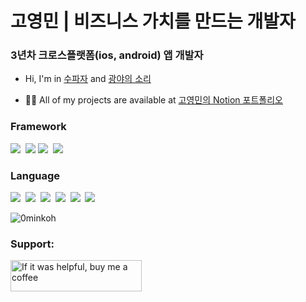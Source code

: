 <!-- Trophy -->
<!-- <p align="left"> <a href="https://github.com/ryo-ma/github-profile-trophy"><img src="https://github-profile-trophy.vercel.app/?username=0minkoh" alt="0minkoh" /></a> </p> -->

<h1 align="left">고영민 | 비즈니스 가치를 만드는 개발자</h1>
<h3 align="left">3년차 크로스플랫폼(ios, android) 앱 개발자</h3>

- Hi, I'm in [수파자](https://www.supaja.com/) and [광야의 소리](https://ai.supaja.com/)

- 👨‍💻 All of my projects are available at [고영민의 Notion 포트폴리오](https://yeongmin-portfolio.notion.site/flutter-main)

### Framework

<img src="https://img.shields.io/badge/Flutter-02569B?style=flat-round&logo=Flutter&logoColor=white"/>&nbsp;
<img src="https://img.shields.io/badge/django-092E20?style=flat-square&logo=django&logoColor=white"/>
<img src="https://img.shields.io/badge/Node.js-339933?style=flat-round&logo=Node.js&logoColor=white"/>&nbsp;
<img src="https://img.shields.io/badge/React-61DAFB?style=flat-round&logo=React&logoColor=black"/>&nbsp;

### Language

<img src="https://img.shields.io/badge/Dart-0175C2?style=flat-round&logo=Dart&logoColor=white"/></a>&nbsp;
<img src="https://img.shields.io/badge/Swift-F05138?style=flat-round&logo=Swift&logoColor=white"/></a>&nbsp;
<img src="https://img.shields.io/badge/kotlin-%237F52FF.svg?style=flat-round&logo=Kotlin&logoColor=white"/></a>&nbsp;
<img src="https://img.shields.io/badge/JavaScript-F7DF1E?style=flat-round&logo=JavaScript&logoColor=white"/></a>&nbsp;
<img src="https://img.shields.io/badge/TypeScript-3178C6?style=flat-round&logo=TypeScript&logoColor=white"/></a>&nbsp;
<img src="https://img.shields.io/badge/Python-3766AB?style=flat-round&logo=Python&logoColor=white"/></a>&nbsp;

<!-- Most Used Languages -->
<!-- <p><img align="left" src="https://github-readme-stats.vercel.app/api/top-langs?username=0minkoh&show_icons=true&locale=en&layout=compact" alt="0minkoh" /></p> -->

<!-- Github Scroe -->
<!-- <p>&nbsp;<img align="center" src="https://github-readme-stats.vercel.app/api?username=0minkoh&show_icons=true&locale=en" alt="0minkoh" /></p> -->

<!-- Github Dashboard (Streak) -->
<p><img align="center" src="https://github-readme-streak-stats.herokuapp.com/?user=0minkoh&" alt="0minkoh" /></p>

<h3 align="left">Support:</h3>
<p><a href="#"> <img align="left" src="https://cdn.buymeacoffee.com/buttons/v2/default-yellow.png" height="50" width="210" alt="If it was helpful, buy me a coffee" /></a></p><br><br>
